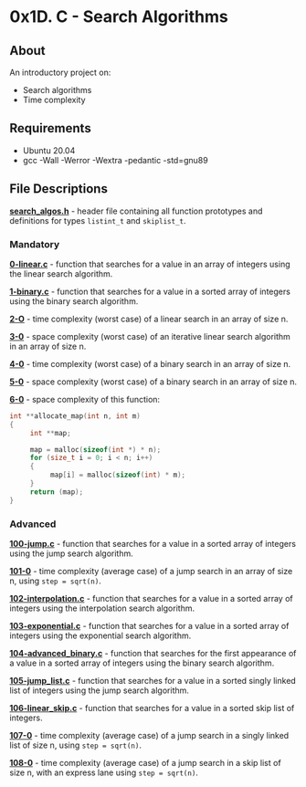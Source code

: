 # 0x1D. C - Search Algorithms
## About
An introductory project on:
- Search algorithms
- Time complexity
## Requirements
- Ubuntu 20.04
- gcc -Wall -Werror -Wextra -pedantic -std=gnu89
## File Descriptions
**[search_algos.h](search_algos.h)** - header file containing all function prototypes and definitions for types `listint_t` and `skiplist_t`.

### Mandatory
**[0-linear.c](0-linear.c)** - function that searches for a value in an array of integers using the linear search algorithm.

**[1-binary.c](1-binary.c)** - function that searches for a value in a sorted array of integers using the binary search algorithm.

**[2-O](2-O)** - time complexity (worst case) of a linear search in an array of size n.

**[3-0](3-0)** - space complexity (worst case) of an iterative linear search algorithm in an array of size n.

**[4-0](4-0)** - time complexity (worst case) of a binary search in an array of size n.

**[5-0](5-0)** - space complexity (worst case) of a binary search in an array of size n.

**[6-0](6-0)** - space complexity of this function:
```C
int **allocate_map(int n, int m)
{
     int **map;

     map = malloc(sizeof(int *) * n);
     for (size_t i = 0; i < n; i++)
     {
          map[i] = malloc(sizeof(int) * m);
     }
     return (map);
}
```

### Advanced
**[100-jump.c](100-jump.c)** - function that searches for a value in a sorted array of integers using the jump search algorithm.

**[101-0](101-0)** - time complexity (average case) of a jump search in an array of size n, using `step = sqrt(n)`.

**[102-interpolation.c](102-interpolation.c)** - function that searches for a value in a sorted array of integers using the interpolation search algorithm.

**[103-exponential.c](103-exponential.c)** - function that searches for a value in a sorted array of integers using the exponential search algorithm.

**[104-advanced_binary.c](104-advanced_binary.c)** - function that searches for the first appearance of a value in a sorted array of integers using the binary search algorithm.

**[105-jump_list.c](105-jump_list.c)** - function that searches for a value in a sorted singly linked list of integers using the jump search algorithm.

**[106-linear_skip.c](106-linear_skip.c)** - function that searches for a value in a sorted skip list of integers.

**[107-0](107-0)** - time complexity (average case) of a jump search in a singly linked list of size n, using `step = sqrt(n)`.

**[108-0](108-0)** - time complexity (average case) of a jump search in a skip list of size n, with an express lane using `step = sqrt(n)`.
